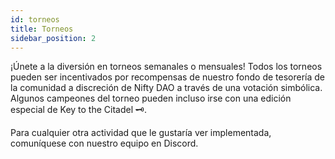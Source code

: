 ```yaml
---
id: torneos
title: Torneos
sidebar_position: 2
---
```


¡Únete a la diversión en torneos semanales o mensuales! Todos los torneos pueden ser incentivados por recompensas de nuestro fondo de tesorería de la comunidad a discreción de Nifty DAO a través de una votación simbólica. Algunos campeones del torneo pueden incluso irse con una edición especial de Key to the Citadel 🗝️.

Para cualquier otra actividad que le gustaría ver implementada, comuníquese con nuestro equipo en Discord.
